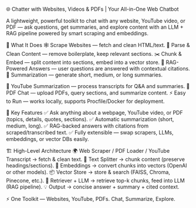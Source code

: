 🌐 Chatter with Websites, Videos & PDFs | Your All-in-One Web Chatbot

A lightweight, powerful toolkit to chat with any website, YouTube video, or PDF — ask questions, get summaries, and explore content with an LLM + RAG pipeline powered by smart scraping and embeddings.

🔹 What It Does
🕸️ Scrape Websites — fetch and clean HTML/text.
🧹 Parse & Clean Content — remove boilerplate, keep relevant sections.
✂️ Chunk & Embed — split content into sections, embed into a vector store.
🤖 RAG-Powered Answers — user questions are answered with contextual citations.
📝 Summarization — generate short, medium, or long summaries.

🎥 YouTube Summarization — process transcripts for Q&A and summaries.
📄 PDF Chat — upload PDFs, query sections, and summarize content.
⚡ Easy to Run — works locally, supports Procfile/Docker for deployment.

🌟 Key Features
✅ Ask anything about a webpage, YouTube video, or PDF (topics, details, quotes, sections).
✅ Automatic summarization (short, medium, long).
✅ RAG-backed answers with citations from scraped/transcribed text.
✅ Fully extensible — swap scrapers, LLMs, embeddings, or vector DBs easily.

🏗️ High-Level Architecture
🌍 Web Scraper / PDF Loader / YouTube Transcript → fetch & clean text.
📑 Text Splitter → chunk content (preserve headings/sections).
🔢 Embeddings → convert chunks into vectors (OpenAI or other models).
📦 Vector Store → store & search (FAISS, Chroma, Pinecone, etc.).
🤝 Retriever + LLM → retrieve top-k chunks, feed into LLM (RAG pipeline).
💡 Output → concise answer + summary + cited context.

⚡ One Toolkit — Websites, YouTube, PDFs. Chat, Summarize, Explore.

